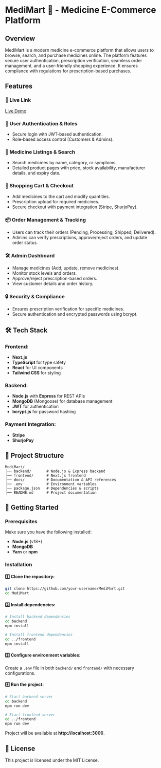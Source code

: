 # MediMart 💊 - Medicine E-Commerce Platform

## Overview
MediMart is a modern medicine e-commerce platform that allows users to browse, search, and purchase medicines online. The platform features secure user authentication, prescription verification, seamless order management, and a user-friendly shopping experience. It ensures compliance with regulations for prescription-based purchases.

## Features

### 🔐 Live Link
[Live Demo](https://medi-mart-gules.vercel.app/)

### 🔐 User Authentication & Roles
- Secure login with JWT-based authentication.
- Role-based access control (Customers & Admins).

### 🏥 Medicine Listings & Search
- Search medicines by name, category, or symptoms.
- Detailed product pages with price, stock availability, manufacturer details, and expiry date.

### 🛒 Shopping Cart & Checkout
- Add medicines to the cart and modify quantities.
- Prescription upload for required medicines.
- Secure checkout with payment integration (Stripe, ShurjoPay).

### 📦 Order Management & Tracking
- Users can track their orders (Pending, Processing, Shipped, Delivered).
- Admins can verify prescriptions, approve/reject orders, and update order status.

### 🛠️ Admin Dashboard
- Manage medicines (Add, update, remove medicines).
- Monitor stock levels and orders.
- Approve/reject prescription-based orders.
- View customer details and order history.

### 🔒 Security & Compliance
- Ensures prescription verification for specific medicines.
- Secure authentication and encrypted passwords using bcrypt.

## 🛠 Tech Stack

### Frontend:
- **Next.js**
- **TypeScript** for type safety
- **React** for UI components
- **Tailwind CSS** for styling

### Backend:
- **Node.js** with **Express** for REST APIs
- **MongoDB** (Mongoose) for database management
- **JWT** for authentication
- **bcrypt.js** for password hashing

### Payment Integration:
- **Stripe**
- **ShurjoPay**

## 📂 Project Structure
```
MediMart/
│── backend/       # Node.js & Express backend
│── frontend/      # Next.js frontend
│── docs/          # Documentation & API references
│── .env           # Environment variables
│── package.json   # Dependencies & scripts
│── README.md      # Project documentation
```

## 🚀 Getting Started

### Prerequisites
Make sure you have the following installed:
- **Node.js** (v18+)
- **MongoDB**
- **Yarn** or **npm**

### Installation

#### 1️⃣ Clone the repository:
```bash
git clone https://github.com/your-username/MediMart.git
cd MediMart
```

#### 2️⃣ Install dependencies:
```bash
# Install backend dependencies
cd backend
npm install

# Install frontend dependencies
cd ../frontend
npm install
```

#### 3️⃣ Configure environment variables:
Create a `.env` file in both `backend/` and `frontend/` with necessary configurations.

#### 4️⃣ Run the project:
```bash
# Start backend server
cd backend
npm run dev

# Start frontend server
cd ../frontend
npm run dev
```

Project will be available at **http://localhost:3000**.

## 📜 License
This project is licensed under the MIT License.


